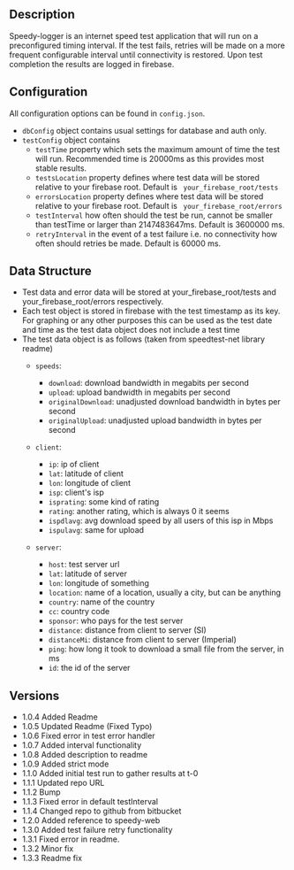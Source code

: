 ## Description
Speedy-logger is an internet speed test application that will run on a preconfigured timing interval. If the test fails, retries will be made on a more frequent configurable interval until connectivity is restored. Upon test completion the results are logged in firebase.

## Configuration

All configuration options can be found in ```config.json```.

- ```dbConfig``` object contains usual settings for database and auth only.
- ```testConfig``` object contains
  - ```testTime``` property which sets the maximum amount of time the test will run. Recommended time is 20000ms as this provides most stable results.
  - ```testsLocation``` property defines where test data will be stored relative to your firebase root. Default is ``` your_firebase_root/tests```
  - ```errorsLocation``` property defines where test data will be stored relative to your firebase root. Default is ``` your_firebase_root/errors```
  - ```testInterval``` how often should the test be run, cannot be smaller than testTime or larger than 2147483647ms. Default is 3600000 ms.
  - ```retryInterval``` in the event of a test failure i.e. no connectivity how often should retries be made. Default is 60000 ms.

## Data Structure
- Test data and error data will be stored at your_firebase_root/tests and your_firebase_root/errors respectively.
- Each test object is stored in firebase with the test timestamp as its key. For graphing or any other purposes this can be used as the test date and time as the test data object does not include a test time
- The test data object is as follows (taken from speedtest-net library readme)
  - ```speeds```:
    - ```download```: download bandwidth in megabits per second
    - ```upload```: upload bandwidth in megabits per second
    - ```originalDownload```: unadjusted download bandwidth in bytes per second
    - ```originalUpload```: unadjusted upload bandwidth in bytes per second

  - ```client```:
    - ```ip```: ip of client
    - ```lat```: latitude of client
    - ```lon```: longitude of client
    - ```isp```: client's isp
    - ```isprating```: some kind of rating
    - ```rating```: another rating, which is always 0 it seems
    - ```ispdlavg```: avg download speed by all users of this isp in Mbps
    - ```ispulavg```: same for upload
  - ```server```:
    - ```host```: test server url
    - ```lat```: latitude of server
    - ```lon```: longitude of something
    - ```location```: name of a location, usually a city, but can be anything
    - ```country```: name of the country
    - ```cc```: country code
    - ```sponsor```: who pays for the test server
    - ```distance```: distance from client to server (SI)
    - ```distanceMi```: distance from client to server (Imperial)
    - ```ping```: how long it took to download a small file from the server, in ms
    - ```id```: the id of the server

## Versions
- 1.0.4 Added Readme
- 1.0.5 Updated Readme (Fixed Typo)
- 1.0.6 Fixed error in test error handler
- 1.0.7 Added interval functionality
- 1.0.8 Added description to readme
- 1.0.9 Added strict mode
- 1.1.0 Added initial test run to gather results at t-0
- 1.1.1 Updated repo URL
- 1.1.2 Bump
- 1.1.3 Fixed error in default testInterval
- 1.1.4 Changed repo to github from bitbucket
- 1.2.0 Added reference to speedy-web
- 1.3.0 Added test failure retry functionality
- 1.3.1 Fixed error in readme.
- 1.3.2 Minor fix
- 1.3.3 Readme fix
